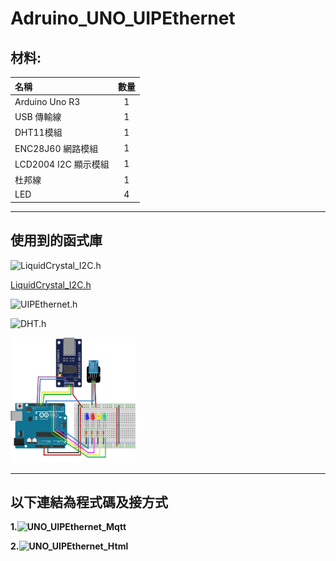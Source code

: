 # Adruino_UNO_UIPEthernet

## 材料:

| 名稱  | 數量  |
| :------------ |:---------------:|
| Arduino Uno R3 | 1 | 
| USB 傳輸線      | 1 |  
| DHT11模組 | 1 |
| ENC28J60 網路模組 | 1 |
| LCD2004 I2C 顯示模組 | 1 |
| 杜邦線 | 1 |
| LED    | 4 |

***
## 使用到的函式庫

![LiquidCrystal_I2C.h](https://github.com/johnrickman/LiquidCrystal_I2C) 

<a href="https://github.com/johnrickman/LiquidCrystal_I2C" target="_top">LiquidCrystal_I2C.h</a>  

![UIPEthernet.h](https://github.com/UIPEthernet/UIPEthernet) 
  
![DHT.h](https://github.com/adafruit/DHT-sensor-library) 

<img src="./UNO_UIPEthernet_Mqtt/UNO_UIPEthernet_Mqtt.png" alt="" width="200" height="200" title="">

***
## 以下連結為程式碼及接方式

**1\.![UNO_UIPEthernet_Mqtt](https://github.com/HungYn/Adruino_UNO_UIPEthernet/tree/main/UNO_UIPEthernet_Mqtt)**

**2\.![UNO_UIPEthernet_Html](https://github.com/HungYn/Adruino_UNO_UIPEthernet/tree/main/UNO_UIPEthernet_html)**
